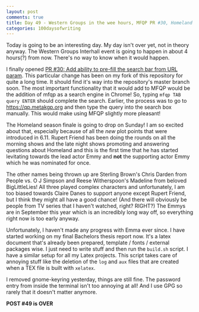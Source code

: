 ```yaml
---
layout: post
comments: true
title: Day 49 - Western Groups in the wee hours, MFQP PR #30, Homeland finale
categories: 100daysofwriting
---
```


Today is going to be an interesting day. My day isn't over yet, not in theory
anyway. The Western Groups Interhall event is going to happen in about 4
hours(?) from now. There's no way to know when it would happen.

I finally opened [PR #30: Add ability to pre-fill the search bar from URL
param](https://github.com/metakgp/mfqp/pull/30). This particular change has been
on my fork of this repository for quite a long time. It should find it's way
into the repository's master branch soon. The most important functionality that
it would add to MFQP would be the addition of mfqp as a search engine in Chrome!
So, typing `mfqp TAB query ENTER` should complete the search. Earlier, the
process was to go to [https:\/\/qp.metakgp.org](https://qp.metakgp.org) and then
type the query into the search box manually. This would make using MFQP slightly
more pleasant!

The Homeland season finale is going to drop on Sunday! I am so excited about
that, especially because of all the _new_ plot points that were introduced in
6.11. Rupert Friend has been doing the rounds on all the morning shows and the
late night shows promoting and answering questions about Homeland and this is
the first time that he has started levitating towards the lead actor Emmy and
**not** the supporting actor Emmy which he was nominated for once.

The other names being thrown up are Sterling Brown's Chris Darden from People
vs. O J Simpson and Reese Witherspoon's Madeline from beloved BigLittleLies! All
three played complex characters and unfortunately, I am too biased towards
Claire Danes to support anyone except Rupert Friend, but I think they might all
have a good chance! (And there will obviously be people from TV series that I
haven't watched, right? RIGHT?) The Emmys are in September this year which is an
incredibly long way off, so everything right now is too early anyway.

Unfortunately, I haven't made any progress with Emma ever since. I have started
working on my final Bachelors thesis report now. It's a latex document that's
already been prepared, template / fonts / external packages wise. I just need to
write stuff and then run the `build.sh` script. I have a similar setup for all
my Latex projects. This script takes care of annoying stuff like the deletion of
the `log` and `aux` files that are created when a TEX file is built with
`xelatex`.

I removed gnome-keyring yesterday, things are still fine. The password entry
from inside the terminal isn't too annoying at all! And I use GPG so rarely that
it doesn't matter anymore.

**POST #49 is OVER**
